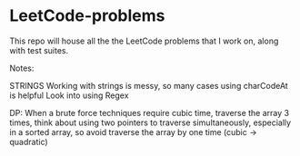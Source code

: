 # LeetCode-problems
This repo will house all the the LeetCode problems that I work on, along with test suites.

Notes:

STRINGS
Working with strings is messy, so many cases
using charCodeAt is helpful
Look into using Regex

DP:
When a brute force techniques require cubic time, traverse the array 3 times, think about using two pointers to traverse simultaneously, especially in a sorted array, so avoid traverse the array by one time (cubic -> quadratic)
